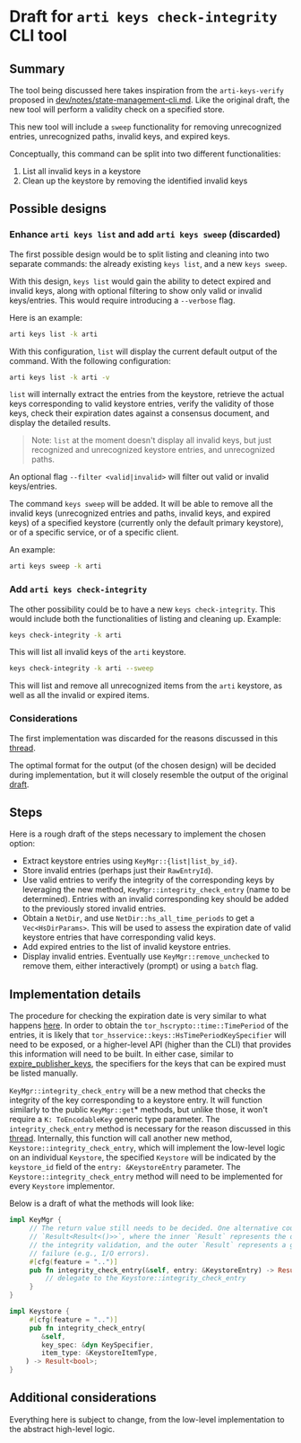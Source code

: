 # Draft for `arti keys check-integrity` CLI tool


## Summary

The tool being discussed here takes inspiration from the `arti-keys-verify` proposed
in [dev/notes/state-management-cli.md](./state-management-cli.md?ref_type=heads#arti-keys-verify).
Like the original draft, the new tool will perform a validity check on a
specified store.

This new tool will include a `sweep` functionality for removing unrecognized entries,
unrecognized paths, invalid keys, and expired keys.

Conceptually, this command can be split into two different functionalities:

1. List all invalid keys in a keystore
2. Clean up the keystore by removing the identified invalid keys


## Possible designs

### Enhance `arti keys list` and add `arti keys sweep` (discarded)

The first possible design would be to split listing and cleaning into two separate
commands: the already existing `keys list`, and a new `keys sweep`.

With this design, `keys list` would gain the ability to detect expired and invalid
keys, along with optional filtering to show only valid or invalid keys/entries. This
would require introducing a `--verbose` flag.

Here is an example:

```bash
arti keys list -k arti
```

With this configuration, `list` will display the current default output of the
command.
With the following configuration:

```bash
arti keys list -k arti -v
```

`list` will internally extract the entries from the keystore, retrieve the actual
keys corresponding to valid keystore entries, verify the validity of those keys,
check their expiration dates against a consensus document, and display the detailed
results.

> Note: `list` at the moment doesn't display all invalid keys, but just recognized
> and unrecognized keystore entries, and unrecognized paths.

An optional flag `--filter <valid|invalid>` will filter out valid or invalid
keys/entries.

The command `keys sweep` will be added. It will be able to remove all the invalid keys
(unrecognized entries and paths, invalid keys, and expired keys) of a
specified keystore (currently only the default primary keystore), or of a specific
service, or of a specific client.

An example:

```bash
arti keys sweep -k arti
```


### Add `arti keys check-integrity`

The other possibility could be to have a new `keys check-integrity`. This would
include both the functionalities of listing and cleaning up.
Example:

```bash
keys check-integrity -k arti
```

This will list all invalid keys of the `arti` keystore.

```bash
keys check-integrity -k arti --sweep
```

This will list and remove all unrecognized items from the `arti` keystore, as well
as all the invalid or expired items.


### Considerations

The first implementation was discarded for the reasons discussed in this
[thread](https://gitlab.torproject.org/tpo/core/arti/-/merge_requests/3126#note_3234420).

The optimal format for the output (of the chosen design) will be decided
during implementation, but it will closely resemble the output of the original
[draft](./state-management-cli.md?ref_type=heads&plain=1#L295).


## Steps

Here is a rough draft of the steps necessary to implement the chosen option:

- Extract keystore entries using `KeyMgr::{list|list_by_id}`.
- Store invalid entries (perhaps just their `RawEntryId`).
- Use valid entries to verify the integrity of the corresponding keys by leveraging
  the new method, `KeyMgr::integrity_check_entry` (name to be determined). Entries
  with an invalid corresponding key should be added to the previously stored invalid
  entries.
- Obtain a `NetDir`, and use `NetDir::hs_all_time_periods` to get a
  `Vec<HsDirParams>`. This will be used to assess the expiration date of valid
  keystore entries that have corresponding valid keys.
- Add expired entries to the list of invalid keystore entries.
- Display invalid entries. Eventually use `KeyMgr::remove_unchecked` to remove
  them, either interactively (prompt) or using a `batch` flag.


## Implementation details

The procedure for checking the expiration date is very similar to what happens
[here](https://gitlab.torproject.org/tpo/core/arti/-/blob/main/crates/tor-hsservice/src/keys.rs?ref_type=heads#L174).
In order to obtain the `tor_hscrypto::time::TimePeriod` of the entries, it is likely
that `tor_hsservice::keys::HsTimePeriodKeySpecifier` will need to be exposed, or
a higher-level API (higher than the CLI) that provides this information will need
to be built. In either case, similar to
[expire_publisher_keys](https://gitlab.torproject.org/tpo/core/arti/-/blob/main/crates/tor-hsservice/src/keys.rs?ref_type=heads#L216),
the specifiers for the keys that can be expired must be listed manually.

`KeyMgr::integrity_check_entry` will be a new method that checks the integrity of
the key corresponding to a keystore entry. It will function similarly to the public
`KeyMgr::get`* methods, but unlike those, it won't require a `K: ToEncodableKey`
generic type parameter. The `integrity_check_entry` method is necessary for the
reason discussed in this
[thread](https://gitlab.torproject.org/tpo/core/arti/-/merge_requests/3126#note_3234286).
Internally, this function will call another new method, `Keystore::integrity_check_entry`,
which will implement the low-level logic on an individual `Keystore`, the specified
`Keystore` will be indicated by the `keystore_id` field of the `entry: &KeystoreEntry`
parameter. The `Keystore::integrity_check_entry` method will need to be implemented for
every `Keystore` implementor.

Below is a draft of what the methods will look like:

```rust
impl KeyMgr {
     // The return value still needs to be decided. One alternative could be
     // `Result<Result<()>>`, where the inner `Result` represents the outcome of
     // the integrity validation, and the outer `Result` represents a general
     // failure (e.g., I/O errors).
     #[cfg(feature = "..")]
     pub fn integrity_check_entry(&self, entry: &KeystoreEntry) -> Result<()> {
         // delegate to the Keystore::integrity_check_entry
     }
}
```

```rust
impl Keystore {
     #[cfg(feature = "..")]
     pub fn integrity_check_entry(
        &self,
        key_spec: &dyn KeySpecifier,
        item_type: &KeystoreItemType,
    ) -> Result<bool>;
}
```


## Additional considerations

Everything here is subject to change, from the low-level implementation to the
abstract high-level logic.
